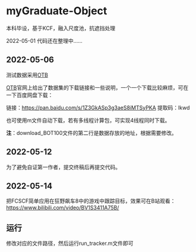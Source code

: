 # myGraduate-Object
本科毕设，基于KCF，融入尺度池，抗遮挡处理

2022-05-01
代码还在整理中……

## 2022-05-06
测试数据采用[OTB](http://cvlab.hanyang.ac.kr/tracker_benchmark/datasets.html)

[OTB](http://cvlab.hanyang.ac.kr/tracker_benchmark/datasets.html)官网上给出了数据集的下载链接和一些说明，一个一个下载比较麻烦，可在一下百度网盘下载：

链接：https://pan.baidu.com/s/1Z3GkASp3g3aeS8iMTSyPKA 
提取码：lkwd

也可使用m文件自动下载，若有多线程计算包，可实现4线程同时下载。

**注**：download_BOT100文件的第二行是数据存放的地址，根据需要修改。

## 2022-05-12

为了避免自证第一作者，提交终稿后再提交代码。

## 2022-05-14

把FCSCF简单应用在狂野飙车8中的游戏中跟踪目标，效果可在B站观看：https://www.bilibili.com/video/BV1S3411A75B/


## 运行

修改对应的文件路径，然后运行run_tracker.m文件即可
